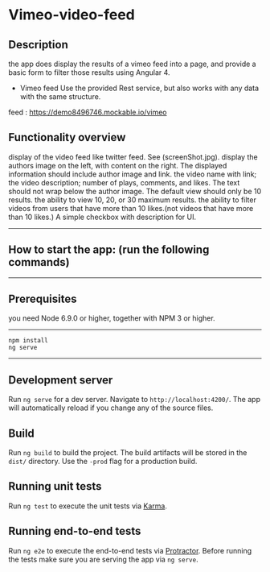# Vimeo-video-feed

 
## Description
the app does display the results of a vimeo feed into a page, and provide a basic form to filter those results using Angular 4.

+ Vimeo feed
Use the provided Rest service, but also works with any data with the same structure.

feed :  https://demo8496746.mockable.io/vimeo

## Functionality overview

display of the video feed like twitter feed. See (screenShot.jpg).
display the authors image on the left, with content on the right. 
The displayed information should include author image and link.
the video name with link; 
the video description; number of plays, comments, and likes.
The text should not wrap below the author image. 
The default view should only be 10 results.
the ability to view 10, 20, or 30 maximum results. 
the ability to filter videos from users that have more than 10 likes.(not videos that have more than 10 likes.)
A simple checkbox with description for UI.

*******************************
##   How to start the app: (run the following commands)

*******************************
## Prerequisites
you need Node 6.9.0 or higher, together with NPM 3 or higher.
*******************************
    npm install
    ng serve
*******************************

## Development server

Run `ng serve` for a dev server. Navigate to `http://localhost:4200/`. The app will automatically reload if you change any of the source files.

## Build

Run `ng build` to build the project. The build artifacts will be stored in the `dist/` directory. Use the `-prod` flag for a production build.

## Running unit tests

Run `ng test` to execute the unit tests via [Karma](https://karma-runner.github.io).

## Running end-to-end tests

Run `ng e2e` to execute the end-to-end tests via [Protractor](http://www.protractortest.org/).
Before running the tests make sure you are serving the app via `ng serve`.
